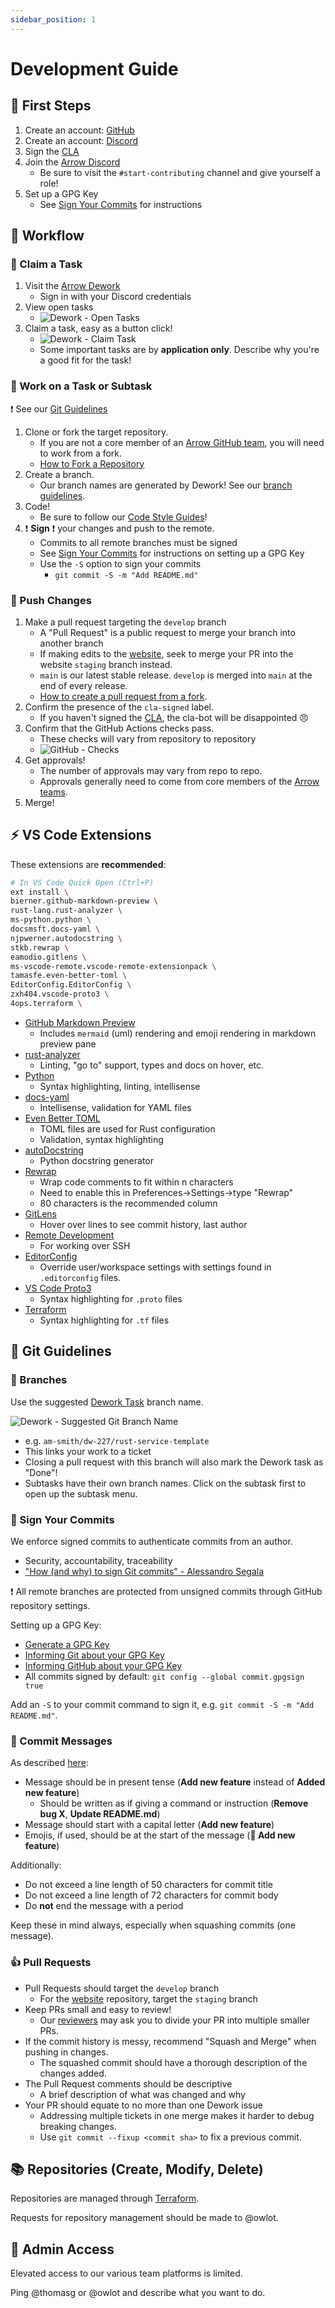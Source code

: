 ```yaml
---
sidebar_position: 1
---
```

# Development Guide

## :paw_prints: First Steps
1. Create an account: [GitHub](https://github.com/)
2. Create an account: [Discord](https://discord.com/)
3. Sign the [CLA](https://www.arrowair.com/docs/contributing/cla)
4. Join the [Arrow Discord](https://discord.com/invite/fab4bxaAW9)
    - Be sure to visit the `#start-contributing` channel and give yourself a role!
5. Set up a GPG Key
    - See [Sign Your Commits](#lock_with_ink_pen-sign-your-commits) for instructions

## :carousel_horse: Workflow
### :round_pushpin: Claim a Task
1. Visit the [Arrow Dework](https://app.dework.xyz/arrow-air)
    - Sign in with your Discord credentials
3. View open tasks
    - ![Dework - Open Tasks](/images/opentasks_dework.png)
4. Claim a task, easy as a button click!
    - ![Dework - Claim Task](/images/dework_claim.png)
    - Some important tasks are by **application only**. Describe why you're a good fit for the task!

### :wrench: Work on a Task or Subtask
:exclamation: See our [Git Guidelines](#construction-git-guidelines)
1. Clone or fork the target repository.
    - If you are not a core member of an [Arrow GitHub team](https://github.com/orgs/Arrow-air/teams), you will need to work from a fork.
    - [How to Fork a Repository](https://docs.github.com/en/get-started/quickstart/fork-a-repo)
2. Create a branch.
    - Our branch names are generated by Dework! See our [branch guidelines](#deciduous_tree-branches).
3. Code!
    - Be sure to follow our [Code Style Guides](./style-guides/intro.md)!
4. :exclamation: **Sign** :exclamation: your changes and push to the remote.
    - Commits to all remote branches must be signed
    - See [Sign Your Commits](#lock_with_ink_pen-sign-your-commits) for instructions on setting up a GPG Key
    - Use the `-S` option to sign your commits
        - `git commit -S -m "Add README.md"`

### :checkered_flag: Push Changes
1. Make a pull request targeting the `develop` branch
    - A "Pull Request" is a public request to merge your branch into another branch
    - If making edits to the [website](https://github.com/Arrow-air/website/), seek to merge your PR into the website `staging` branch instead.
    - `main` is our latest stable release. `develop` is merged into `main` at the end of every release.
    - [How to create a pull request from a fork](https://docs.github.com/en/pull-requests/collaborating-with-pull-requests/proposing-changes-to-your-work-with-pull-requests/creating-a-pull-request-from-a-fork).
2. Confirm the presence of the `cla-signed` label.
    - If you haven't signed the [CLA](./../sign-cla.mdx), the cla-bot will be disappointed :angry:
3. Confirm that the GitHub Actions checks pass.
     - These checks will vary from repository to repository
     - ![GitHub - Checks](/images/github_checks.png)
4. Get approvals!
    - The number of approvals may vary from repo to repo.
    - Approvals generally need to come from core members of the [Arrow teams](https://github.com/orgs/Arrow-air/teams).
5. Merge!

## :zap: VS Code Extensions

These extensions are **recommended**:

```bash
# In VS Code Quick Open (Ctrl+P)
ext install \
bierner.github-markdown-preview \
rust-lang.rust-analyzer \
ms-python.python \
docsmsft.docs-yaml \
njpwerner.autodocstring \
stkb.rewrap \
eamodio.gitlens \
ms-vscode-remote.vscode-remote-extensionpack \
tamasfe.even-better-toml \
EditorConfig.EditorConfig \
zxh404.vscode-proto3 \
4ops.terraform \
```

- [GitHub Markdown Preview](https://marketplace.visualstudio.com/items?itemName=bierner.github-markdown-preview)
    - Includes `mermaid` (uml) rendering and emoji rendering in markdown preview pane
- [rust-analyzer](https://marketplace.visualstudio.com/items?itemName=rust-lang.rust-analyzer&ssr=false#overview)
    - Linting, "go to" support, types and docs on hover, etc.
- [Python](https://marketplace.visualstudio.com/items?itemName=ms-python.python)
    - Syntax highlighting, linting, intellisense
- [docs-yaml](https://marketplace.visualstudio.com/items?itemName=docsmsft.docs-yaml&ssr=false)
    - Intellisense, validation for YAML files
- [Even Better
  TOML](https://marketplace.visualstudio.com/items?itemName=tamasfe.even-better-toml)
    - TOML files are used for Rust configuration
    - Validation, syntax highlighting
- [autoDocstring](https://marketplace.visualstudio.com/items?itemName=njpwerner.autodocstring)
    - Python docstring generator
- [Rewrap](https://marketplace.visualstudio.com/items?itemName=stkb.rewrap)
    - Wrap code comments to fit within n characters
    - Need to enable this in Preferences->Settings->type "Rewrap"
    - 80 characters is the recommended column
- [GitLens](https://marketplace.visualstudio.com/items?itemName=eamodio.gitlens)
    - Hover over lines to see commit history, last author
- [Remote Development](https://marketplace.visualstudio.com/items?itemName=ms-vscode-remote.vscode-remote-extensionpack)
    - For working over SSH
- [EditorConfig](https://marketplace.visualstudio.com/items?itemName=EditorConfig.EditorConfig)
    - Override user/workspace settings with settings found in `.editorconfig` files.
- [VS Code Proto3](https://marketplace.visualstudio.com/items?itemName=zxh404.vscode-proto3)
    - Syntax highlighting for `.proto` files
- [Terraform](https://marketplace.visualstudio.com/items?itemName=4ops.terraform)
    - Syntax highlighting for `.tf` files

## :construction: Git Guidelines

### :deciduous_tree: Branches

Use the suggested [Dework Task](https://app.dework.xyz/arrow-air) branch name.

![Dework - Suggested Git Branch Name](/images/dework_branch.png)
- e.g. `am-smith/dw-227/rust-service-template`
- This links your work to a ticket
- Closing a pull request with this branch will also mark the Dework task as "Done"!
- Subtasks have their own branch names. Click on the subtask first to open up the subtask menu.

### :lock_with_ink_pen: Sign Your Commits

We enforce signed commits to authenticate commits from an author.
- Security, accountability, traceability
- ["How (and why) to sign Git commits" - Alessandro Segala](https://withblue.ink/2020/05/17/how-and-why-to-sign-git-commits.html)

:exclamation: All remote branches are protected from unsigned commits through
GitHub repository settings.

Setting up a GPG Key:
- [Generate a GPG
  Key](https://docs.github.com/en/authentication/managing-commit-signature-verification/generating-a-new-gpg-key)
- [Informing Git about your GPG Key](https://docs.github.com/en/authentication/managing-commit-signature-verification/telling-git-about-your-signing-key)
- [Informing GitHub about your GPG Key](https://docs.github.com/en/authentication/managing-commit-signature-verification/adding-a-gpg-key-to-your-github-account)
- All commits signed by default: `git config --global commit.gpgsign true`

Add an `-S` to your commit command to sign it, e.g. `git commit -S -m "Add
README.md"`.

### :speech_balloon: Commit Messages

As described [here](https://github.com/marketplace/actions/dynamic-badges#git-commit-messages):
- Message should be in present tense (**Add new feature** instead of **Added new feature**)
  - Should be written as if giving a command or instruction (**Remove bug X**, **Update README.md**)
- Message should start with a capital letter (**Add new feature**)
- Emojis, if used, should be at the start of the message (**:tada: Add new feature**)

Additionally:
- Do not exceed a line length of 50 characters for commit title
- Do not exceed a line length of 72 characters for commit body
- Do **not** end the message with a period

Keep these in mind always, especially when squashing commits (one message).

### :+1: Pull Requests

- Pull Requests should target the `develop` branch
    - For the [website](https://github.com/Arrow-air/website) repository, target the `staging` branch
- Keep PRs small and easy to review!
    - Our [reviewers](./peer-review.md) may ask you to divide your PR into
      multiple smaller PRs.
- If the commit history is messy, recommend "Squash and Merge" when pushing in
  changes.
    - The squashed commit should have a thorough description of the changes
      added.
- The Pull Request comments should be descriptive
    - A brief description of what was changed and why
- Your PR should equate to no more than one Dework issue
    - Addressing multiple tickets in one merge makes it harder to debug breaking changes.
    - Use `git commit --fixup <commit sha>` to fix a previous commit. 


## :books: Repositories (Create, Modify, Delete)

Repositories are managed through [Terraform](https://www.terraform.io/).

Requests for repository management should be made to @owlot.

## :closed_lock_with_key: Admin Access

Elevated access to our various team platforms is limited.

Ping @thomasg or @owlot and describe what you want to do.
